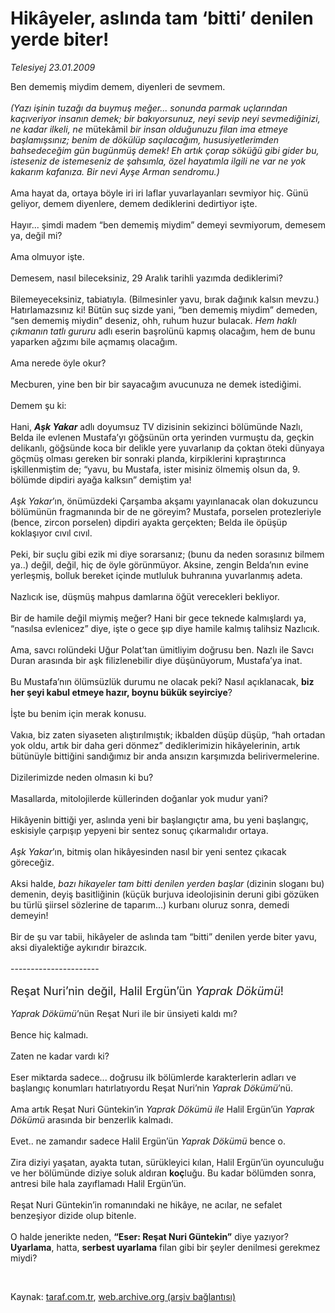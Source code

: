 # Hikâyeler, aslında tam ‘bitti’ denilen yerde biter!

*Telesiyej 23.01.2009*

<div class="taraf_structure_2col_1zq">
<div class="margen_n">



 <p>Ben dememiş miydim demem, diyenleri de sevmem. <i><br/><br/>(Yazı işinin tuzağı da buymuş meğer... sonunda parmak uçlarından kaçıveriyor insanın demek; bir bakıyorsunuz, neyi sevip neyi sevmediğinizi, ne kadar ilkeli, ne </i>mütekâmil<i> bir insan olduğunuzu filan ima etmeye başlamışsınız; benim de dökülüp saçılacağım, hususiyetlerimden bahsedeceğim gün bugünmüş demek! Eh artık çorap söküğü gibi gider bu, isteseniz de istemeseniz de şahsımla, özel hayatımla ilgili ne var ne yok kakarım kafanıza. Bir nevi Ayşe Arman sendromu.)</i> <br/><br/>Ama hayat da, ortaya böyle iri iri laflar yuvarlayanları sevmiyor hiç. Günü geliyor, demem diyenlere, demem dediklerini dedirtiyor işte. <br/><br/>Hayır... şimdi madem “ben dememiş miydim” demeyi sevmiyorum, demesem ya, değil mi? <br/><br/>Ama olmuyor işte. <br/><br/>Demesem, nasıl bileceksiniz, 29 Aralık tarihli yazımda dediklerimi? <br/><br/>Bilemeyeceksiniz, tabiatıyla. (Bilmesinler yavu, bırak dağınık kalsın mevzu.) Hatırlamazsınız ki! Bütün suç sizde yani, “ben dememiş miydim” demeden, “sen dememiş miydin” deseniz, ohh, ruhum huzur bulacak. <i>Hem haklı çıkmanın tatlı gururu</i> adlı eserin başrolünü kapmış olacağım, hem de bunu yaparken ağzımı bile açmamış olacağım. <br/><br/>Ama nerede öyle okur? <br/><br/>Mecburen, yine ben bir bir sayacağım avucunuza ne demek istediğimi. <br/><br/>Demem şu ki: <br/><br/>Hani, <b><i>Aşk Yakar</i></b> adlı doyumsuz TV dizisinin sekizinci bölümünde Nazlı, Belda ile evlenen Mustafa’yı göğsünün orta yerinden vurmuştu da, geçkin delikanlı, göğsünde koca bir delikle yere yuvarlanıp da çoktan öteki dünyaya göçmüş olması gereken bir sonraki planda, kirpiklerini kıpraştırınca işkillenmiştim de; “yavu, bu Mustafa, ister misiniz ölmemiş olsun da, 9. bölümde dipdiri ayağa kalksın” demiştim ya!<i> <br/><br/>Aşk Yakar</i>’ın, önümüzdeki Çarşamba akşamı yayınlanacak olan dokuzuncu bölümünün fragmanında bir de ne göreyim? Mustafa, porselen protezleriyle (bence, zircon porselen) dipdiri ayakta gerçekten; Belda ile öpüşüp koklaşıyor cıvıl cıvıl. <br/><br/>Peki, bir suçlu gibi ezik mi diye sorarsanız; (bunu da neden sorasınız bilmem ya..) değil, değil, hiç de öyle görünmüyor. Aksine, zengin Belda’nın evine yerleşmiş, bolluk bereket içinde mutluluk buhranına yuvarlanmış adeta. <br/><br/>Nazlıcık ise, düşmüş mahpus damlarına öğüt verecekleri bekliyor. <br/><br/>Bir de hamile değil miymiş meğer? Hani bir gece teknede kalmışlardı ya, “nasılsa evlenicez” diye, işte o gece şıp diye hamile kalmış talihsiz Nazlıcık. <br/><br/>Ama, savcı rolündeki Uğur Polat’tan ümitliyim doğrusu ben. Nazlı ile Savcı Duran arasında bir aşk filizlenebilir diye düşünüyorum, Mustafa’ya inat. <br/><br/>Bu Mustafa’nın ölümsüzlük durumu ne olacak peki? Nasıl açıklanacak, <b>biz her şeyi kabul etmeye hazır, boynu bükük seyirciye</b>? <br/><br/>İşte bu benim için merak konusu. <br/><br/>Vakıa, biz zaten siyaseten alıştırılmıştık; ikbalden düşüp düşüp, “hah ortadan yok oldu, artık bir daha geri dönmez” dediklerimizin hikâyelerinin, artık bütünüyle bittiğini sandığımız bir anda ansızın karşımızda belirivermelerine. <br/><br/>Dizilerimizde neden olmasın ki bu? <br/><br/>Masallarda, mitolojilerde küllerinden doğanlar yok mudur yani? <br/><br/>Hikâyenin bittiği yer, aslında yeni bir başlangıçtır ama, bu yeni başlangıç, eskisiyle çarpışıp yepyeni bir sentez sonuç çıkarmalıdır ortaya. <i><br/><br/>Aşk Yakar</i>’ın, bitmiş olan hikâyesinden nasıl bir yeni sentez çıkacak göreceğiz. <br/><br/>Aksi halde, <i>bazı hikayeler tam bitti denilen yerden başlar</i> (dizinin sloganı bu) demenin, deyiş basitliğinin (küçük burjuva ideolojisinin deruni gibi gözüken bu türlü şiirsel sözlerine de taparım...) kurbanı oluruz sonra, demedi demeyin! <br/><br/>Bir de şu var tabii, hikâyeler de aslında tam “bitti” denilen yerde biter yavu, aksi diyalektiğe aykırıdır birazcık. <br/><br/>---------------------- <br/><br/><font size="4">Reşat Nuri’nin değil, Halil Ergün’ün <i>Yaprak Dökümü</i>!</font><i><font size="4"> <br/></font><br/>Yaprak Dökümü</i>’nün Reşat Nuri ile bir ünsiyeti kaldı mı? <br/><br/>Bence hiç kalmadı. <br/><br/>Zaten ne kadar vardı ki? <br/><br/>Eser miktarda sadece... doğrusu ilk bölümlerde karakterlerin adları ve başlangıç konumları hatırlatıyordu Reşat Nuri’nin <i>Yaprak Dökümü</i>’nü. <br/><br/>Ama artık Reşat Nuri Güntekin’in<i> Yaprak Dökümü ile </i>Halil Ergün’ün<i> Yaprak Dökümü</i> arasında bir benzerlik kalmadı. <br/><br/>Evet.. ne zamandır sadece Halil Ergün’ün<i> Yaprak Dökümü</i> bence o. <br/><br/>Zira diziyi yaşatan, ayakta tutan, sürükleyici kılan, Halil Ergün’ün oyunculuğu ve her bölümünde diziye soluk aldıran <b>koç</b>luğu. Bu kadar bölümden sonra, antresi bile hala zayıflamadı Halil Ergün’ün. <br/><br/>Reşat Nuri Güntekin’in romanındaki ne hikâye, ne acılar, ne sefalet benzeşiyor dizide olup bitenle. <br/><br/>O halde jenerikte neden, <b>“Eser: Reşat Nuri Güntekin”</b> diye yazıyor? <b>Uyarlama</b>, hatta, <b>serbest uyarlama</b> filan gibi bir şeyler denilmesi gerekmez miydi?</p>

<br/>


<div id="taraf_not">
</div>

</div>


</div>

Kaynak: [taraf.com.tr](http://taraf.com.tr:80/makale/3690.htm), [web.archive.org (arşiv bağlantısı)](http://web.archive.org/web/20090212053650/http://taraf.com.tr:80/makale/3690.htm)
